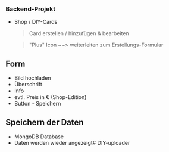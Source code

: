 ### Backend-Projekt

- Shop / DIY-Cards
  > Card erstellen / hinzufügen & bearbeiten

  > "Plus" Icon  ~~>  weiterleiten zum Erstellungs-Formular

## Form
- Bild hochladen
- Überschrift
- Info
- evtl. Preis in € (Shop-Edition)
- Button - Speichern

## Speichern der Daten
- MongoDB Database
- Daten werden wieder angezeigt# DIY-uploader

